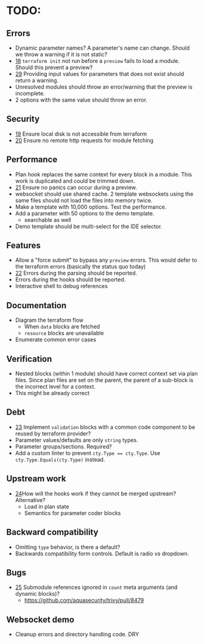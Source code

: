 # TODO:

## Errors

- Dynamic parameter names? A parameter's name can change. Should we throw a warning if it is not static?
- [18](https://github.com/coder/preview/issues/18) `terraform init` not run before a `preview` fails to load a module. Should this prevent a preview?
- [29](https://github.com/coder/preview/issues/29) Providing input values for parameters that does not exist should return a warning.
- Unresolved modules should throw an error/warning that the preview is incomplete.
- 2 options with the same value should throw an error.

## Security

- [19](https://github.com/coder/preview/issues/19) Ensure local disk is not accessible from terraform
- [20](https://github.com/coder/preview/issues/20) Ensure no remote http requests for module fetching

## Performance

- Plan hook replaces the same context for every block in a module. This work is duplicated and could be trimmed down.
- [21](https://github.com/coder/preview/issues/21) Ensure no panics can occur during a preview.
- websocket should use shared cache. 2 template websockets using the same files should not load the files into memory twice. 
- Make a template with 10,000 options. Test the performance.
- Add a parameter with 50 options to the demo template.
  - searchable as well
- Demo template should be multi-select for the IDE selector.

## Features

- Allow a "force submit" to bypass any `preview` errors. This would defer to the terraform errors (basically the status quo today)
- [22](https://github.com/coder/preview/issues/22) Errors during the parsing should be reported.
- Errors during the hooks should be reported.
- Interactive shell to debug references

## Documentation

- Diagram the terraform flow
  - When `data` blocks are fetched
  - `resource` blocks are unavailable
- Enumerate common error cases


## Verification

- Nested blocks (within 1 module) should have correct context set via plan files. Since plan files are set on the parent, the parent of a sub-block is the incorrect level for a context.
 - This might be already correct

## Debt

- [23](https://github.com/coder/preview/issues/23) Implement `validation` blocks with a common code component to be reused by terraform provider?
- Parameter values/defaults are only `string` types. 
- Parameter groups/sections. Required?
- Add a custom linter to prevent `cty.Type == cty.Type`. Use `cty.Type.Equals(cty.Type)` instead.

## Upstream work

- [24](https://github.com/coder/preview/issues/24)How will the hooks work if they cannot be merged upstream? Alternative?
  - Load in plan state
  - Semantics for parameter coder blocks

## Backward compatibility

- Omitting `type` behavior, is there a default?
- Backwards compatibility form controls. Default is radio vs dropdown. 

## Bugs

- [25](https://github.com/coder/preview/issues/25) Submodule references ignored in `count` meta arguments (and dynamic blocks)?
  - https://github.com/aquasecurity/trivy/pull/8479 

## Websocket demo

- Cleanup errors and directory handling code. DRY